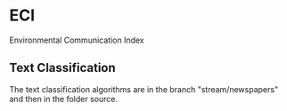# ECI
Environmental Communication Index


## Text Classification
The text classification algorithms are in the branch "stream/newspapers" and then in the folder source.
